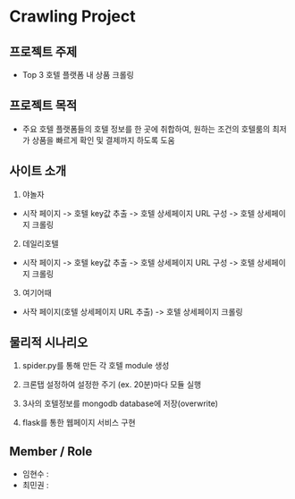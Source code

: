 Crawling Project
===========

프로젝트 주제
---------- 
- Top 3 호텔 플랫폼 내 상품 크롤링

프로젝트 목적
---------- 
- 주요 호텔 플랫폼들의 호텔 정보를 한 곳에 취합하여, 원하는 조건의 호텔룸의 최저가 상품을 빠르게 확인 및 결제까지 하도록 도움

사이트 소개
--------

1. 야놀자


- 시작 페이지 -> 호텔 key값 추출 -> 호텔 상세페이지 URL 구성 -> 호텔 상세페이지 크롤링

2. 데일리호텔 


- 시작 페이지 -> 호텔 key값 추출 -> 호텔 상세페이지 URL 구성 -> 호텔 상세페이지 크롤링

3. 여기어때


- 사작 페이지(호텔 상세페이지 URL 추출) -> 호텔 상세페이지 크롤링

물리적 시나리오 
---------
1. spider.py를 통해 만든 각 호텔 module 생성


2. 크론탭 설정하여 설정한 주기 (ex. 20분)마다 모듈 실행


3. 3사의 호텔정보를 mongodb database에 저장(overwrite)


4. flask를 통한 웹페이지 서비스 구현

Member / Role
---------
- 임현수 :
- 최민권 :
